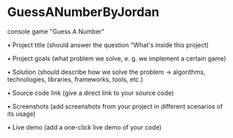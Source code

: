 # GuessANumberByJordan
console game "Guess A Number"

• Project title (should answer the question "What's inside this project)

• Project goals (what problem we solve, e. g. we implement a certain game)

• Solution (should describe how we solve the problem → algorithms, technologies, libraries, frameworks, tools, etc.)

• Source code link (give a direct link to your source code)

• Screenshots (add screenshots from your project in different scenarios of its usage)

• Live demo (add a one-click live demo of your code)

